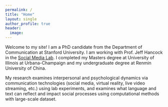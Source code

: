 ```yaml
---
permalink: /
title: "Home"
layout: single
author_profile: true
header:
  image:
---
```

Welcome to my site! I am a PhD candidate from the Department of Communication at Stanford University. I am working with Prof. Jeff Hancock in the [Social Media Lab](sml.stanford.edu). I completed my Masters degree at University of Illinois at Urbana-Champaign and my undergraduate degree at Renmin University of China.

My research examines interpersonal and psychological dynamics via communication technologies (social media, virtual reality, live video streaming, etc.) using lab experiments, and examines what language and text can reflect and impact social processes using computational methods with large-scale dataset.
